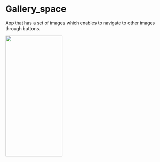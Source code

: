 # Gallery_space
App that has a set of images which enables to navigate to other images through buttons.

<img src = "https://github.com/raghul3/Gallery_space/assets/81759525/fe1c8f0c-14fd-46eb-834e-20f7959edcbb" width=180 height=380 >
